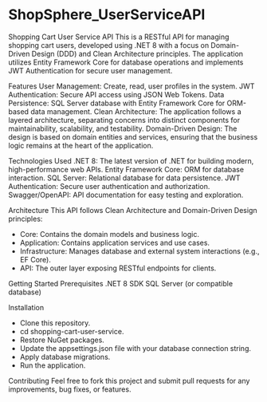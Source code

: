 # ShopSphere_UserServiceAPI

Shopping Cart User Service API
This is a RESTful API for managing shopping cart users, developed using .NET 8 with a focus on Domain-Driven Design (DDD) and Clean Architecture principles. The application utilizes Entity Framework Core for database operations and implements JWT Authentication for secure user management.

Features
User Management: Create, read, user profiles in the system.
JWT Authentication: Secure API access using JSON Web Tokens.
Data Persistence: SQL Server database with Entity Framework Core for ORM-based data management.
Clean Architecture: The application follows a layered architecture, separating concerns into distinct components for maintainability, scalability, and testability.
Domain-Driven Design: The design is based on domain entities and services, ensuring that the business logic remains at the heart of the application.

Technologies Used
.NET 8: The latest version of .NET for building modern, high-performance web APIs.
Entity Framework Core: ORM for database interaction.
SQL Server: Relational database for data persistence.
JWT Authentication: Secure user authentication and authorization.
Swagger/OpenAPI: API documentation for easy testing and exploration.

Architecture
This API follows Clean Architecture and Domain-Driven Design principles:

* Core: Contains the domain models and business logic.
* Application: Contains application services and use cases.
* Infrastructure: Manages database and external system interactions (e.g., EF Core).
* API: The outer layer exposing RESTful endpoints for clients.

Getting Started
Prerequisites
.NET 8 SDK
SQL Server (or compatible database)

Installation
- Clone this repository.
- cd shopping-cart-user-service.
- Restore NuGet packages.
- Update the appsettings.json file with your database connection string.
- Apply database migrations.
- Run the application.
  

Contributing
Feel free to fork this project and submit pull requests for any improvements, bug fixes, or features.
